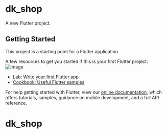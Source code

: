 # dk_shop

A new Flutter project.

## Getting Started

This project is a starting point for a Flutter application.

A few resources to get you started if this is your first Flutter project:
![image](https://github.com/1124863805/dk_shop/blob/master/images/%EF%BC%91.gif)
- [Lab: Write your first Flutter app](https://flutter.dev/docs/get-started/codelab)
- [Cookbook: Useful Flutter samples](https://flutter.dev/docs/cookbook)

For help getting started with Flutter, view our
[online documentation](https://flutter.dev/docs), which offers tutorials,
samples, guidance on mobile development, and a full API reference.
# dk_shop
